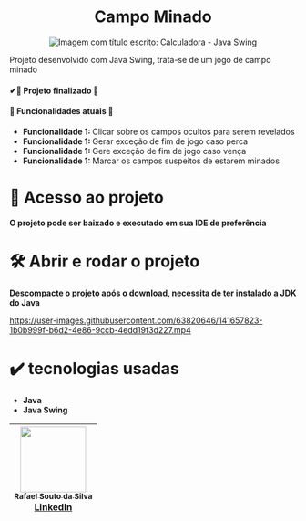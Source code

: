 <h1 align="center">Campo Minado</h1>

<p align="center">
  <img src="https://github.com/Rafael-a11y/campo-minado/assets/63820646/8847cd13-854b-4db1-b22a-03f260179375#vitrinedev" 
    alt="Imagem com título escrito: Calculadora - Java Swing">
</p>

<p>Projeto desenvolvido com Java Swing, trata-se de um jogo de campo minado</p>

<h4>✔🚧 Projeto finalizado 🚧</h4>

<h4>🔨 Funcionalidades atuais 🔨 </h4>

<ul>
  <li><strong>Funcionalidade 1: </strong>Clicar sobre os campos ocultos para serem revelados</li>
  <li><strong>Funcionalidade 1: </strong>Gerar exceção de fim de jogo caso perca</li>
  <li><strong>Funcionalidade 1: </strong>Gere exceção de fim de jogo caso vença</li>
  <li><strong>Funcionalidade 1: </strong>Marcar os campos suspeitos de estarem minados</li>
</ul>

# 📁 Acesso ao projeto

**O projeto pode ser baixado e executado em sua IDE de preferência**

# 🛠️ Abrir e rodar o projeto

**Descompacte o projeto após o download, necessita de ter instalado a JDK do Java**

https://user-images.githubusercontent.com/63820646/141657823-1b0b999f-b6d2-4e86-9ccb-4edd19f3d227.mp4

# ✔️ tecnologias usadas

<ul>
  <li><strong>Java</strong></li>
  <li><strong>Java Swing</strong></li>
</ul>

| [<img src="https://github.com/Rafael-a11y/SeteDiasDeCodigoProgramacao/assets/63820646/c4ef5e3f-3a75-4eab-93c5-2f4b38b9b275" width=115><br><sub>Rafael Souto da Silva</sub><br><a href="https://www.linkedin.com/in/rafael-souto-da-silva-920335211/" target="_blank">LinkedIn</a>](https://www.linkedin.com/in/rafael-souto-da-silva-920335211/) |
| :---: |




